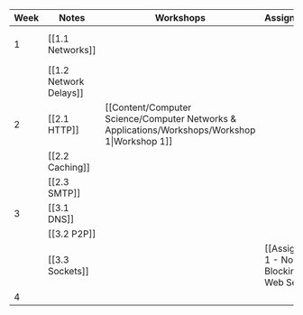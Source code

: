 
| Week | Notes                  | Workshops                                                                                      | Assignments                                | Labs                                | Notes          |
| ---- | ---------------------- | ---------------------------------------------------------------------------------------------- | ------------------------------------------ | ----------------------------------- | -------------- |
| 1    | [[1.1 Networks]]       |                                                                                                |                                            | [[Quiz 1 - Intro to Wireshark.pdf]] |                |
|      | [[1.2 Network Delays]] |                                                                                                |                                            |                                     |                |
| 2    | [[2.1 HTTP]]           | [[Content/Computer Science/Computer Networks & Applications/Workshops/Workshop 1\|Workshop 1]] |                                            | [[Quiz 2 - HTTP.pdf]]               |                |
|      | [[2.2 Caching]]        |                                                                                                |                                            |                                     |                |
|      | [[2.3 SMTP]]           |                                                                                                |                                            |                                     | Not Examinable |
| 3    | [[3.1 DNS]]            |                                                                                                |                                            | [[Quiz 3 - DNS]]                    |                |
|      | [[3.2 P2P]]            |                                                                                                |                                            |                                     |                |
|      | [[3.3 Sockets]]        |                                                                                                | [[Assignment 1 - Non Blocking Web Server]] |                                     |                |
| 4    |                        |                                                                                                |                                            |                                     |                |


